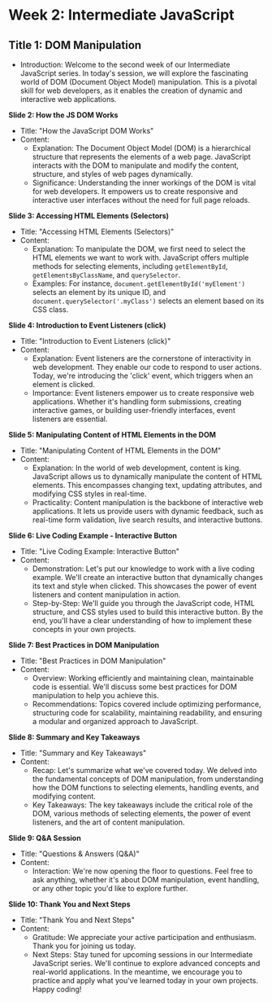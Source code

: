 # Week 2: Intermediate JavaScript
## Title 1:  DOM Manipulation
- Introduction: Welcome to the second week of our Intermediate JavaScript series. In today's session, we will explore the fascinating world of DOM (Document Object Model) manipulation. This is a pivotal skill for web developers, as it enables the creation of dynamic and interactive web applications.

**Slide 2: How the JS DOM Works**
- Title: "How the JavaScript DOM Works"
- Content:
  - Explanation: The Document Object Model (DOM) is a hierarchical structure that represents the elements of a web page. JavaScript interacts with the DOM to manipulate and modify the content, structure, and styles of web pages dynamically.
  - Significance: Understanding the inner workings of the DOM is vital for web developers. It empowers us to create responsive and interactive user interfaces without the need for full page reloads.

**Slide 3: Accessing HTML Elements (Selectors)**
- Title: "Accessing HTML Elements (Selectors)"
- Content:
  - Explanation: To manipulate the DOM, we first need to select the HTML elements we want to work with. JavaScript offers multiple methods for selecting elements, including `getElementById`, `getElementsByClassName`, and `querySelector`.
  - Examples: For instance, `document.getElementById('myElement')` selects an element by its unique ID, and `document.querySelector('.myClass')` selects an element based on its CSS class.

**Slide 4: Introduction to Event Listeners (click)**
- Title: "Introduction to Event Listeners (click)"
- Content:
  - Explanation: Event listeners are the cornerstone of interactivity in web development. They enable our code to respond to user actions. Today, we're introducing the 'click' event, which triggers when an element is clicked.
  - Importance: Event listeners empower us to create responsive web applications. Whether it's handling form submissions, creating interactive games, or building user-friendly interfaces, event listeners are essential.

**Slide 5: Manipulating Content of HTML Elements in the DOM**
- Title: "Manipulating Content of HTML Elements in the DOM"
- Content:
  - Explanation: In the world of web development, content is king. JavaScript allows us to dynamically manipulate the content of HTML elements. This encompasses changing text, updating attributes, and modifying CSS styles in real-time.
  - Practicality: Content manipulation is the backbone of interactive web applications. It lets us provide users with dynamic feedback, such as real-time form validation, live search results, and interactive buttons.

**Slide 6: Live Coding Example - Interactive Button**
- Title: "Live Coding Example: Interactive Button"
- Content:
  - Demonstration: Let's put our knowledge to work with a live coding example. We'll create an interactive button that dynamically changes its text and style when clicked. This showcases the power of event listeners and content manipulation in action.
  - Step-by-Step: We'll guide you through the JavaScript code, HTML structure, and CSS styles used to build this interactive button. By the end, you'll have a clear understanding of how to implement these concepts in your own projects.

**Slide 7: Best Practices in DOM Manipulation**
- Title: "Best Practices in DOM Manipulation"
- Content:
  - Overview: Working efficiently and maintaining clean, maintainable code is essential. We'll discuss some best practices for DOM manipulation to help you achieve this.
  - Recommendations: Topics covered include optimizing performance, structuring code for scalability, maintaining readability, and ensuring a modular and organized approach to JavaScript.

**Slide 8: Summary and Key Takeaways**
- Title: "Summary and Key Takeaways"
- Content:
  - Recap: Let's summarize what we've covered today. We delved into the fundamental concepts of DOM manipulation, from understanding how the DOM functions to selecting elements, handling events, and modifying content.
  - Key Takeaways: The key takeaways include the critical role of the DOM, various methods of selecting elements, the power of event listeners, and the art of content manipulation.

**Slide 9: Q&A Session**
- Title: "Questions & Answers (Q&A)"
- Content:
  - Interaction: We're now opening the floor to questions. Feel free to ask anything, whether it's about DOM manipulation, event handling, or any other topic you'd like to explore further.

**Slide 10: Thank You and Next Steps**
- Title: "Thank You and Next Steps"
- Content:
  - Gratitude: We appreciate your active participation and enthusiasm. Thank you for joining us today.
  - Next Steps: Stay tuned for upcoming sessions in our Intermediate JavaScript series. We'll continue to explore advanced concepts and real-world applications. In the meantime, we encourage you to practice and apply what you've learned today in your own projects. Happy coding!
